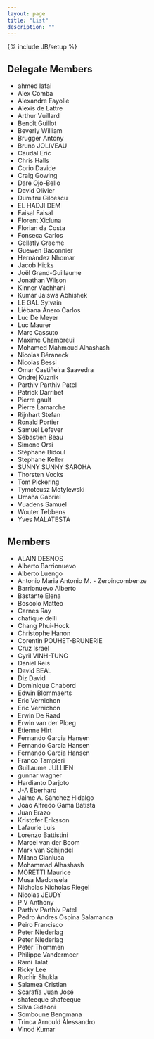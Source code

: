 ```yaml
---
layout: page
title: "List"
description: ""
---
```

{% include JB/setup %}


## Delegate Members

+ ahmed lafai
+ Alex Comba
+ Alexandre Fayolle
+ Alexis de Lattre
+ Arthur Vuillard
+ Benoît Guillot
+ Beverly William
+ Brugger Antony
+ Bruno JOLIVEAU
+ Caudal Eric
+ Chris Halls
+ Corio Davide
+ Craig Gowing
+ Dare Ojo-Bello
+ David Olivier
+ Dumitru Gilcescu
+ EL HADJI DEM
+ Faisal Faisal
+ Florent Xicluna
+ Florian da Costa
+ Fonseca Carlos
+ Gellatly Graeme
+ Guewen Baconnier
+ Hernández Nhomar
+ Jacob Hicks
+ Joël Grand-Guillaume
+ Jonathan Wilson
+ Kinner Vachhani
+ Kumar Jaiswa Abhishek
+ LE GAL Sylvain
+ Liébana Anero Carlos
+ Luc De Meyer
+ Luc Maurer
+ Marc Cassuto
+ Maxime Chambreuil
+ Mohamed Mahmoud Alhashash
+ Nicolas Béraneck
+ Nicolas Bessi
+ Omar Castiñeira Saavedra
+ Ondrej Kuznik
+ Parthiv Parthiv Patel
+ Patrick Darribet
+ Pierre gault
+ Pierre Lamarche
+ Rijnhart Stefan
+ Ronald Portier
+ Samuel Lefever
+ Sébastien Beau
+ Simone Orsi
+ Stéphane Bidoul
+ Stephane Keller
+ SUNNY SUNNY SAROHA
+ Thorsten Vocks
+ Tom Pickering
+ Tymoteusz Motylewski
+ Umaña Gabriel 
+ Vuadens Samuel
+ Wouter Tebbens
+ Yves MALATESTA

## Members

+ ALAIN DESNOS
+ Alberto Barrionuevo
+ Alberto Luengo
+ Antonio Maria Antonio M. - Zeroincombenze
+ Barrionuevo Alberto
+ Bastante Elena
+ Boscolo Matteo
+ Carnes Ray
+ chafique delli
+ Chang Phui-Hock
+ Christophe Hanon
+ Corentin POUHET-BRUNERIE
+ Cruz Israel
+ Cyril VINH-TUNG
+ Daniel Reis
+ David BEAL
+ Diz David
+ Dominique Chabord
+ Edwin Blommaerts
+ Eric Vernichon
+ Eric Vernichon
+ Erwin De Raad
+ Erwin van der Ploeg
+ Etienne Hirt
+ Fernando Garcia Hansen
+ Fernando Garcia Hansen
+ Fernando Garcia Hansen
+ Franco Tampieri
+ Guillaume JULLIEN
+ gunnar wagner
+ Hardianto Darjoto
+ J-A Eberhard
+ Jaime A. Sánchez Hidalgo
+ Joao Alfredo Gama Batista
+ Juan Erazo
+ Kristofer Eriksson
+ Lafaurie Luis
+ Lorenzo Battistini
+ Marcel van der Boom
+ Mark van Schijndel
+ Milano Gianluca
+ Mohammad Alhashash
+ MORETTI Maurice
+ Musa  Madonsela
+ Nicholas Nicholas Riegel
+ Nicolas JEUDY
+ P V Anthony
+ Parthiv Parthiv Patel
+ Pedro Andres Ospina Salamanca
+ Peiro Francisco
+ Peter Niederlag
+ Peter Niederlag
+ Peter Thommen
+ Philippe Vandermeer
+ Rami Talat
+ Ricky Lee
+ Ruchir Shukla
+ Salamea Cristian
+ Scarafía Juan José
+ shafeeque shafeeque
+ Silva Gideoni
+ Somboune Bengmana
+ Trinca Arnould Alessandro
+ Vinod Kumar
